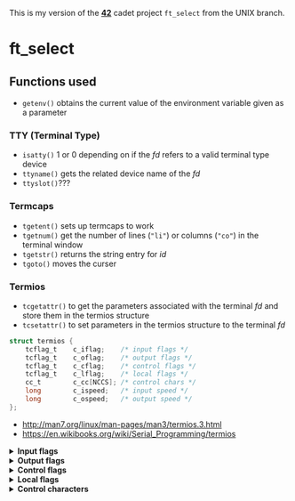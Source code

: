 This is my version of the **[42](https://www.42.us.org/)** cadet project `ft_select` from the UNIX branch.

# ft_select

## Functions used
* `getenv()` obtains the current value of the environment variable given as a parameter

### TTY (Terminal Type)
* `isatty()` 1 or 0 depending on if the _fd_ refers to a valid terminal type device
* `ttyname()` gets the related device name of the _fd_
* `ttyslot()`???

### Termcaps
* `tgetent()` sets up termcaps to work
* `tgetnum()` get the number of lines (`"li"`) or columns (`"co"`) in the terminal window
* `tgetstr()` returns the string entry for _id_
* `tgoto()` moves the curser

### Termios
* `tcgetattr()` to get the parameters associated with the terminal _fd_ and store them in the termios structure
* `tcsetattr()` to set parameters in the termios structure to the terminal _fd_
```c
struct termios {
	tcflag_t	c_iflag;	/* input flags */
	tcflag_t	c_oflag;	/* output flags */
	tcflag_t	c_cflag;	/* control flags */
	tcflag_t	c_lflag;	/* local flags */
	cc_t		c_cc[NCCS];	/* control chars */
	long		c_ispeed;	/* input speed */
	long		c_ospeed;	/* output speed */
};
```

* http://man7.org/linux/man-pages/man3/termios.3.html
* https://en.wikibooks.org/wiki/Serial_Programming/termios
<details><summary><b>Input flags</b></summary>
</details>
<details><summary><b>Output flags</b></summary>
</details>
<details><summary><b>Control flags</b></summary>
</details>
<details><summary><b>Local flags</b></summary>

* `ECHOKE` visual erase for line kill
* `ECHOE` visually erase chars
* `ECHOK` echo NL after line kill
* `ECHO` enable echoing
* `ECHONL` echo NL even if ECHO is off
* `ECHOPRT` visual erase mode for hardcopy
* `ECHOCTL` echo control chars as ^(Char)
</details>
<details><summary><b>Control characters</b></summary>

Index into `c_cc[]` character array. [(Source)](https://unix.superglobalmegacorp.com/BSD4.4/newsrc/sys/termios.h.html)

|    | macro | enabled by | meaning
| -: | ----- | ---------- | -------
| 0  | `VEOF`     | `ICANON` | end-of-file (EOF) character
| 1  | `VEOL`     | `ICANON` | additional end-of-line (EOL) character
| 2  | `VEOL2`    | `ICANON` | yet another end-of-line character
| 3  | `VERASE`   | `ICANON` | erases the previous not-yet-erased character, but does not erase past EOF or beginning-of-line
| 4  | `VWERASE`  | `ICANON` | word erase
| 5  | `VKILL`    | `ICANON` | kill character: erases the input since the last EOF or beginning-of-line.
| 6  | `VREPRINT` | `ICANON` | reprint unread characters
| 7  | | | _spare 1_
| 8  | `VINTR`    | `ISIG` | interrupt character: send SIGINT signal.
| 9  | `VQUIT`    | `ISIG` | quit character: send SIGQUIT signal.
| 10 | `VSUSP`    | `ISIG` | suspend character: send SIGTSTP signal.
| 11 | `VDSUSP`   | `ISIG` | delayed suspend character: send SIGTSTP signal when the character is read by the user program.
| 12 | `VSTART`   | `IXON`, `IXOFF` | start character: restarts output stopped by the _stop_ character.
| 13 | `VSTOP`    | `IXON`, `IXOFF` | stop character: stop output until _start_ character typed.
| 14 | `VLNEXT`   | `IEXTEN`  | literal next: quotes the next input character, depriving it of a possible special meaning.
| 15 | `VDISCARD` | `IEXTEN`  | toggle: start/stop discarding pending output.
| 16 | `VMIN`     | `~ICANON` | minimum number of characters for noncanonical read
| 17 | `VTIME`    | `~ICANON` | timeout in deciseconds for noncanonical read
| 18 | `VSTATUS`  | `ICANON`  | status character: display status information at terminal. Also sends a SIGINFO signa to the foreground process group.
| 19 | | | _spare 2_
</details>
